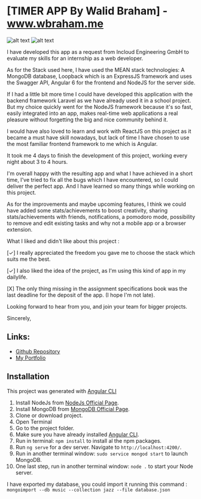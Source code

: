 # [TIMER APP By Walid Braham] - www.wbraham.me

![alt text](http://wbraham.me/assets/img/screenshot1.jpg "TIMER APP")
![alt text](http://wbraham.me/assets/img/screenshot2.jpg "TIMER APP")

I have developed this app as a request from Incloud Engineering GmbH to evaluate my skills for an internship as a web developer.

As for the Stack used here, I have used the MEAN stack technologies:
A MongoDB database, Loopback which is an ExpressJS framework and uses the Swagger API, Angular 6 for the frontend and NodeJS for the server side.

If I had a little bit more time I could have developed this application with the backend framework Laravel as we have already used it in a school project. But my choice quickly went for the NodeJS framework because it's so fast, easily integrated into an app, makes real-time web applications a real pleasure without forgetting the big and nice community behind it.

I would have also loved to learn and work with ReactJS on this project as it became a must have skill nowadays, but lack of time I have chosen to use the most familiar frontend framework to me which is Angular. 

It took me 4 days to finish the development of this project, working every night about 3 to 4 hours.

I'm overall happy with the resulting app and what I have achieved in a short time, I've tried to fix all the bugs which I have encountered, so I could deliver the perfect app. And I have learned so many things while working on this project.

As for the improvements and maybe upcoming features, I think we could have added some stats/achievements to boost creativity, sharing stats/achievements with friends, notifications, a pomodoro mode, possibility to remove and edit existing tasks and why not a mobile app or a browser extension.

What I liked and didn't like about this project : 

[✓] I really appreciated the freedom you gave me to choose the stack which suits me the best.

[✓] I also liked the idea of the project, as I'm using this kind of app in my dailylife.

[X] The only thing missing in the assignment specifications book was the last deadline for the deposit of the app. (I hope I'm not late).

Looking forward to hear from you, and join your team for bigger projects.

Sincerely,

## Links:

+ [Github Repository](https://github.com/wbraham/Timer)
+ [My Portfolio](http://www.wbraham.me)

## Installation

This project was generated with [Angular CLI](https://github.com/angular/angular-cli)

1. Install NodeJs from [NodeJs Official Page](https://nodejs.org).
2. Install MongoDB from [MongoDB Official Page](https://www.mongodb.com/download-center/v2/community).
3. Clone or download project.
4. Open Terminal
5. Go to the project folder.
6. Make sure you have already installed [Angular CLI](https://github.com/angular/angular-cli).
7. Run in terminal: `npm install` to install al the npm packages.
8. Run `ng serve` for a dev server. Navigate to `http://localhost:4200/`.
9. Run in another terminal window: `sudo service mongod start` to launch MongoDB.
10. One last step, run in another terminal window: `node .` to start your Node server.

I have exported my database, you could import it running this command :
`mongoimport --db music --collection jazz --file database.json`
